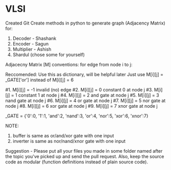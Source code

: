# VLSI
Created Git
Create methods in python to generate graph (Adjacency Matrix) for:
1. Decoder - Shashank
2. Encoder - Sagun
3. Multiplier - Ashish
4. Shardul (chose some for yourself)

Adjacecny Matrix [M] conventions:
for edge from node i to j:

Reccomended: Use this as dictionary, will be helpful later
Just use M[i][j] = _GATE['or'] instead of M[i][j] = 6

#1. M[i][j] = -1 invalid (no) edge
#2. M[i][j] = 0 constant 0 at node j
#3. M[i][j] = 1 constant 1 at node j
#4. M[i][j] = 2 and gate at node j
#5. M[i][j] = 3 nand gate at node j
#6. M[i][j] = 4 or gate at node j
#7. M[i][j] = 5 nor gate at node j
#8. M[i][j] = 6 xor gate at node j
#9. M[i][j] = 7 xnor gate at node j

_GATE = {'0':0,
         '1':1,
         'and':2,
         'nand':3,
         'or':4,
         'nor':5,
         'xor':6,
         'xnor':7}

NOTE:
1. buffer is same as or/and/xor gate with one input
2. inverter is same as nor/nand/xnor gate with one input

Suggestion - Please put all your files you made in some folder named after the topic you've picked up and send the pull request. Also, keep the source code as modular (function definitions instead of plain source code).
